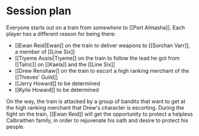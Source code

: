# Session plan
Everyone starts out on a train from *somewhere* to [[Port Almasha]]. Each player has a different reason for being there:
- [[Ewan Reid|Ewan]] on the train to deliver weapons to [[Sorchan Varr]], a member of [[Line Six]]
- [[Tiyeme Assisi|Tiyeme]] on the train to follow the lead he got from [[Talric]] on [[Kaela]] and the [[Line Six]]
- [[Drew Renshaw]] on the train to escort a high ranking merchant of the [[Thieves' Guild]]
- [[Jerry Howard]] to be determined
- [[Kylie Howard]] to be determined

On the way, the train is attacked by a group of bandits that want to get at the high ranking merchant that Drew's character is escorting.
During the fight on the train, [[Ewan Reid]] will get the opportunity to protect a helpless Calbraithen family, in order to rejuvenate his oath and desire to protect his people.
